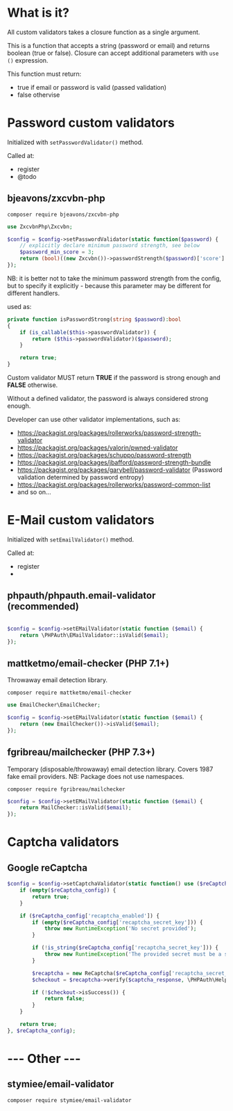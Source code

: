 # What is it?

All custom validators takes a closure function as a single argument.

This is a function that accepts a string (password or email) and returns boolean (true or false).
Closure can accept additional parameters with `use ()` expression.

This function must return:
- true if email or password is valid (passed validation)
- false othervise

# Password custom validators

Initialized with `setPasswordValidator()` method.

Called at:
- register
- @todo

## bjeavons/zxcvbn-php

`composer require bjeavons/zxcvbn-php`

```php
use ZxcvbnPhp\Zxcvbn;

$config = $config->setPasswordValidator(static function($password) {
    // explicitly declare minimum password strength, see below
    $password_min_score = 3;
    return (bool)((new Zxcvbn())->passwordStrength($password)['score'] >= $password_min_score));
});
```
NB: it is better not to take the minimum password strength from the config, but to specify it explicitly - because this parameter may be different for different handlers.

used as:

```php
private function isPasswordStrong(string $password):bool
{
    if (is_callable($this->passwordValidator)) {
        return ($this->passwordValidator)($password);
    }

    return true;
}
```

Custom validator MUST return **TRUE** if the password is strong enough and **FALSE** otherwise.

Without a defined validator, the password is always considered strong enough.

Developer can use other validator implementations, such as:

- https://packagist.org/packages/rollerworks/password-strength-validator
- https://packagist.org/packages/valorin/pwned-validator
- https://packagist.org/packages/schuppo/password-strength
- https://packagist.org/packages/jbafford/password-strength-bundle
- https://packagist.org/packages/garybell/password-validator (Password validation determined by password entropy)
- https://packagist.org/packages/rollerworks/password-common-list
- and so on...

# E-Mail custom validators

Initialized with `setEmailValidator()` method.

Called at:
- register
-

## phpauth/phpauth.email-validator (recommended)

```php

$config = $config->setEMailValidator(static function ($email) {
    return \PHPAuth\EMailValidator::isValid($email);
});


```
## mattketmo/email-checker (PHP 7.1+)

Throwaway email detection library.

`composer require mattketmo/email-checker`

```php
use EmailChecker\EmailChecker;

$config = $config->setEMailValidator(static function ($email) {
    return (new EmailChecker())->isValid($email);
});
```

## fgribreau/mailchecker (PHP 7.3+)

Temporary (disposable/throwaway) email detection library. Covers 1987 fake email providers.
NB: Package does not use namespaces.

`composer require fgribreau/mailchecker`

```php
$config = $config->setEMailValidator(static function ($email) {
    return MailChecker::isValid($email);
});
```

# Captcha validators

## Google reCaptcha

```php
$config = $config->setCaptchaValidator(static function() use ($reCaptcha_config) {
    if (empty($reCaptcha_config)) {
        return true;
    }

    if ($reCaptcha_config['recaptcha_enabled']) {
        if (empty($reCaptcha_config['recaptcha_secret_key'])) {
            throw new RuntimeException('No secret provided');
        }

        if (!is_string($reCaptcha_config['recaptcha_secret_key'])) {
            throw new RuntimeException('The provided secret must be a string');
        }

        $recaptcha = new ReCaptcha($reCaptcha_config['recaptcha_secret_key']);
        $checkout = $recaptcha->verify($captcha_response, \PHPAuth\Helpers::getIp());

        if (!$checkout->isSuccess()) {
            return false;
        }
    }

    return true;
}, $reCaptcha_config);
```





# --- Other ---

## stymiee/email-validator

`composer require stymiee/email-validator`




